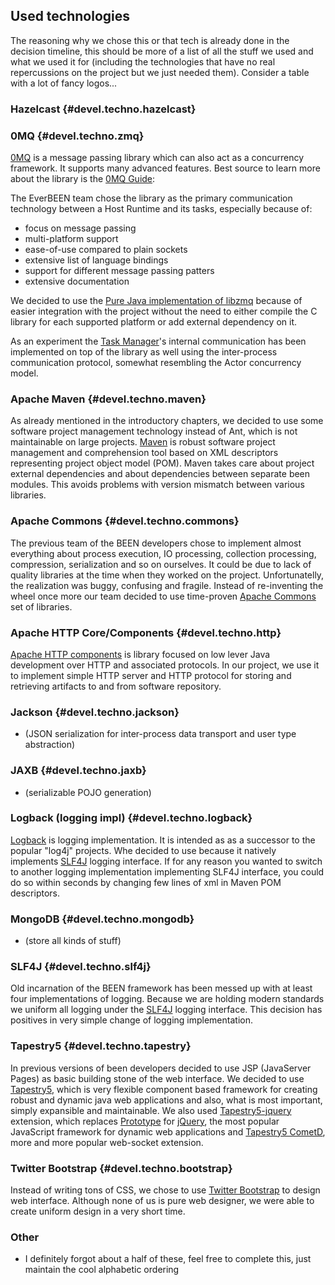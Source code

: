 ## Used technologies
The reasoning why we chose this or that tech is already done in the decision timeline, this should be more of a list of all the stuff we used and what we used it for (including the technologies that have no real repercussions on the project but we just needed them). Consider a table with a lot of fancy logos...

### Hazelcast {#devel.techno.hazelcast}

### 0MQ {#devel.techno.zmq}
[0MQ](http://zeromq.org/) is a message passing library which can also
act as a concurrency framework. It supports many advanced features. Best
source to learn more about the library is the [0MQ Guide](http://zguide.zeromq.org/):

The EverBEEN team chose the library as the primary communication technology between a Host Runtime and its tasks, especially because of:

* focus on message passing
* multi-platform support
* ease-of-use compared to plain sockets
* extensive list of language bindings
* support for different message passing patters
* extensive documentation

We decided to use the [Pure Java implementation of libzmq](https://github.com/zeromq/jeromq)
because of easier integration with the project without the need to either compile
the C library for each supported platform or add external dependency on it.

As an experiment the [Task Manager](#devel.services.taskmanager)'s internal communication
has been implemented on top of the library as well using the inter-process communication
protocol, somewhat resembling the Actor concurrency model.

### Apache Maven {#devel.techno.maven}
As already mentioned in the introductory chapters, we decided to use some software project management technology instead of Ant, which is not maintainable on large projects. [Maven](http://maven.apache.org/) is robust software project management and comprehension tool based on XML descriptors representing project object model (POM). Maven takes care about project external dependencies and about dependencies between separate been modules. This avoids problems with version mismatch between various libraries.

### Apache Commons {#devel.techno.commons}
The previous team of the BEEN developers chose to implement almost everything about process execution, IO processing, collection processing, compression, serialization and so on ourselves. It could be due to lack of quality libraries at the time when they worked on the project. Unfortunatelly, the realization was buggy, confusing and fragile. Instead of re-inventing the wheel once more our team decided to use time-proven [Apache Commons](http://commons.apache.org) set of libraries.
    

### Apache HTTP Core/Components {#devel.techno.http}
[Apache HTTP components](http://hc.apache.org/) is library focused on low lever Java development over HTTP and associated protocols. In our project, we use it to implement simple HTTP server and HTTP protocol for storing and retrieving artifacts to and from software repository. 


### Jackson {#devel.techno.jackson}

* (JSON serialization for inter-process data transport and user type abstraction)

### JAXB {#devel.techno.jaxb}

*  (serializable POJO generation)

### Logback (logging impl) {#devel.techno.logback}
[Logback](http://logback.qos.ch/) is logging implementation. It is intended as as a successor to the popular "log4j" projects. Whe decided to use because it natively implements [SLF4J](#devel.techno.tapestry) logging interface. If for any reason you wanted to switch to another logging implementation implementing SLF4J interface, you could do so within seconds by changing few lines of xml in Maven POM descriptors.


### MongoDB {#devel.techno.mongodb}

*  (store all kinds of stuff)

### SLF4J {#devel.techno.slf4j}
Old incarnation of the BEEN framework has been messed up with at least four implementations of logging. Because we are holding modern standards we uniform all logging under the [SLF4J](http://www.slf4j.org/) logging interface. This decision has positives in very simple change of logging implementation.  


### Tapestry5 {#devel.techno.tapestry}
In previous versions of been developers decided to use JSP (JavaServer Pages) as basic building stone of the web interface. We decided to use [Tapestry5](http://tapestry.apache.org/), which is very flexible component based framework for creating robust and dynamic java web applications and also, what is most important, simply expansible and maintainable. We also used [Tapestry5-jquery](http://tapestry5-jquery.com/) extension, which replaces [Prototype](http://prototypejs.org/) for [jQuery](http://jquery.com/), the most popular JavaScript framework for dynamic web applications and [Tapestry5 CometD](https://github.com/uklance/tapestry-cometd), more and more popular web-socket extension.


### Twitter Bootstrap {#devel.techno.bootstrap}
Instead of writing tons of CSS, we chose to use [Twitter Bootstrap](http://getbootstrap.com) to design web interface. Although none of us is pure web designer, we were able to create uniform design in a very short time.

### Other
* I definitely forgot about a half of these, feel free to complete this, just maintain the cool alphabetic ordering